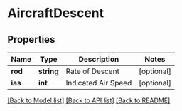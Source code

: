 # AircraftDescent

## Properties
Name | Type | Description | Notes
------------ | ------------- | ------------- | -------------
**rod** | **string** | Rate of Descent | [optional] 
**ias** | **int** | Indicated Air Speed | [optional] 

[[Back to Model list]](../README.md#documentation-for-models) [[Back to API list]](../README.md#documentation-for-api-endpoints) [[Back to README]](../README.md)


